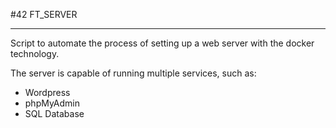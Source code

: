 #42 FT_SERVER

<hr>

Script to automate the process of setting up a web server with the docker technology.

The server is capable of running multiple services, such as:

<ul>
	<li>Wordpress</li>
	<li>phpMyAdmin</li>
	<li>SQL Database</li>
</ul>
